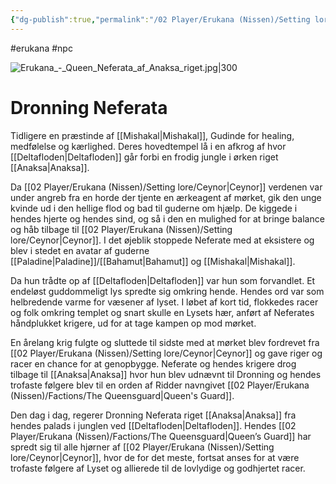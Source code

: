 ```yaml
---
{"dg-publish":true,"permalink":"/02 Player/Erukana (Nissen)/Setting lore/Queen Neferata/"}
---
```


#erukana #npc 

![Erukana_-_Queen_Neferata_af_Anaksa_riget.jpg|300](/img/user/10%20Attachments/Erukana_-_Queen_Neferata_af_Anaksa_riget.jpg)

# Dronning Neferata 
Tidligere en præstinde af [[Mishakal\|Mishakal]], Gudinde for healing, medfølelse og kærlighed. 
Deres hovedtempel lå i en afkrog af hvor [[Deltafloden\|Deltafloden]] går forbi en frodig jungle i ørken riget [[Anaksa\|Anaksa]].

Da [[02 Player/Erukana (Nissen)/Setting lore/Ceynor\|Ceynor]] verdenen var under angreb fra en horde der tjente en ærkeagent af mørket, gik den unge kvinde ud i den hellige flod og bad til guderne om hjælp. De kiggede i hendes hjerte og hendes sind, og så i den en mulighed for at bringe balance og håb tilbage til [[02 Player/Erukana (Nissen)/Setting lore/Ceynor\|Ceynor]]. I det øjeblik stoppede Neferate  med at eksistere og blev i stedet en avatar af guderne [[Paladine\|Paladine]]/[[Bahamut\|Bahamut]] og [[Mishakal\|Mishakal]].

Da hun trådte op af [[Deltafloden\|Deltafloden]] var hun som forvandlet. Et endeløst guddommeligt lys spredte sig omkring hende. Hendes ord var som helbredende varme for væsener af lyset. I løbet af kort tid, flokkedes racer og folk omkring templet og snart skulle en Lysets hær, anført af Neferates håndplukket krigere, ud for at tage kampen op mod mørket.

En årelang krig fulgte og sluttede til sidste med at mørket blev fordrevet fra [[02 Player/Erukana (Nissen)/Setting lore/Ceynor\|Ceynor]] og gave riger og racer en chance for at genopbygge. Neferate og hendes krigere drog tilbage til [[Anaksa\|Anaksa]] hvor hun blev udnævnt til Dronning og hendes trofaste følgere blev til en orden af Ridder navngivet [[02 Player/Erukana (Nissen)/Factions/The Queensguard\|Queen's Guard]].
 
Den dag i dag, regerer Dronning Neferata riget [[Anaksa\|Anaksa]] fra hendes palads i junglen ved [[Deltafloden\|Deltafloden]]. Hendes [[02 Player/Erukana (Nissen)/Factions/The Queensguard\|Queen’s Guard]] har spredt sig til alle hjørner af [[02 Player/Erukana (Nissen)/Setting lore/Ceynor\|Ceynor]], hvor de for det meste, fortsat anses for at være trofaste følgere af Lyset og allierede til de lovlydige og godhjertet racer.